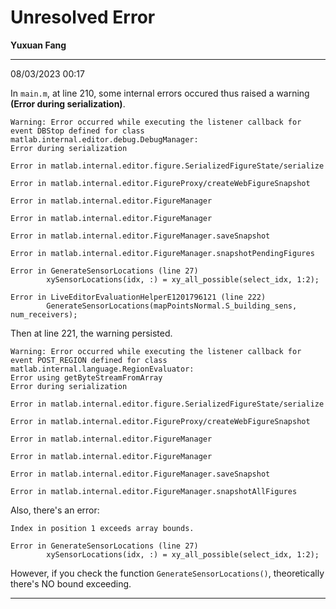 # Unresolved Error

**Yuxuan Fang**

---

08/03/2023 00:17

In `main.m`, at line 210, some internal errors occured thus raised a warning **(Error during serialization)**.

```
Warning: Error occurred while executing the listener callback for event DBStop defined for class matlab.internal.editor.debug.DebugManager:
Error during serialization

Error in matlab.internal.editor.figure.SerializedFigureState/serialize

Error in matlab.internal.editor.FigureProxy/createWebFigureSnapshot

Error in matlab.internal.editor.FigureManager

Error in matlab.internal.editor.FigureManager

Error in matlab.internal.editor.FigureManager.saveSnapshot

Error in matlab.internal.editor.FigureManager.snapshotPendingFigures

Error in GenerateSensorLocations (line 27)
        xySensorLocations(idx, :) = xy_all_possible(select_idx, 1:2);

Error in LiveEditorEvaluationHelperE1201796121 (line 222)
        GenerateSensorLocations(mapPointsNormal.S_building_sens, num_receivers);
```

Then at line 221, the warning persisted.

```
Warning: Error occurred while executing the listener callback for event POST_REGION defined for class matlab.internal.language.RegionEvaluator:
Error using getByteStreamFromArray
Error during serialization

Error in matlab.internal.editor.figure.SerializedFigureState/serialize

Error in matlab.internal.editor.FigureProxy/createWebFigureSnapshot

Error in matlab.internal.editor.FigureManager

Error in matlab.internal.editor.FigureManager

Error in matlab.internal.editor.FigureManager.saveSnapshot

Error in matlab.internal.editor.FigureManager.snapshotAllFigures
```

Also, there's an error:

```
Index in position 1 exceeds array bounds.

Error in GenerateSensorLocations (line 27)
        xySensorLocations(idx, :) = xy_all_possible(select_idx, 1:2);
```

However, if you check the function `GenerateSensorLocations()`, theoretically there's NO bound exceeding.

---